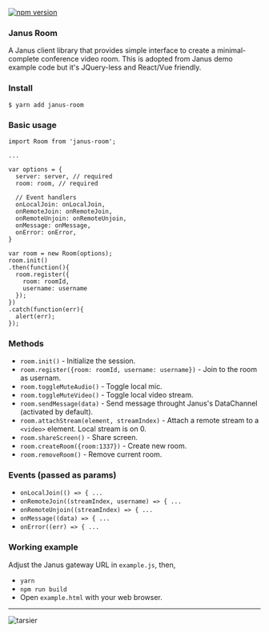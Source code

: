 [![npm version](https://badge.fury.io/js/janus-room.png)](https://badge.fury.io/js/janus-room)

### Janus Room

A Janus client library that provides simple interface to create a minimal-complete conference video room. This is adopted from Janus demo example code but it's JQuery-less and React/Vue friendly.

### Install

```
$ yarn add janus-room
```

### Basic usage

```
import Room from 'janus-room';

...

var options = {
  server: server, // required
  room: room, // required

  // Event handlers
  onLocalJoin: onLocalJoin,
  onRemoteJoin: onRemoteJoin,
  onRemoteUnjoin: onRemoteUnjoin,
  onMessage: onMessage,
  onError: onError,
}

var room = new Room(options);
room.init()
.then(function(){
  room.register({
    room: roomId,
    username: username
  });
})
.catch(function(err){
  alert(err);
});
```

### Methods

- `room.init()` - Initialize the session.
- `room.register({room: roomId, username: username})` - Join to the room as usernam.
- `room.toggleMuteAudio()` - Toggle local mic.
- `room.toggleMuteVideo()` - Toggle local video stream.
- `room.sendMessage(data)` - Send message throught Janus's DataChannel (activated by default).
- `room.attachStream(element, streamIndex)` - Attach a remote stream to a `<video>` element. Local stream is on 0.
- `room.shareScreen()` - Share screen.
- `room.createRoom({room:1337})` - Create new room.
- `room.removeRoom()` - Remove current room.

### Events (passed as params)

- `onLocalJoin(() => { ...`
- `onRemoteJoin((streamIndex, username) => { ...`
- `onRemoteUnjoin((streamIndex) => { ...`
- `onMessage((data) => { ...`
- `onError((err) => { ...`

### Working example

Adjust the Janus gateway URL in `example.js`, then,

- `yarn`
- `npm run build`
- Open `example.html` with your web browser.

-----

![tarsier](https://user-images.githubusercontent.com/2534060/47661055-e06e4580-dbca-11e8-96f4-30dcdcb14c81.png)

